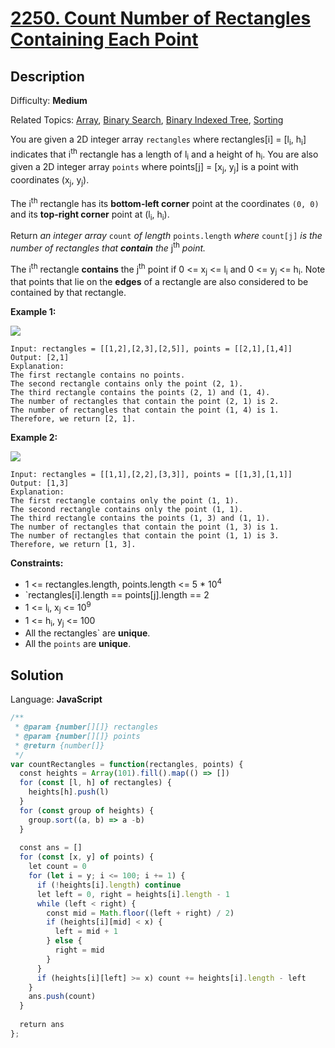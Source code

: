 # [2250\. Count Number of Rectangles Containing Each Point](https://leetcode.com/problems/count-number-of-rectangles-containing-each-point/)

## Description

Difficulty: **Medium**  

Related Topics: [Array](https://leetcode.com/tag/array/), [Binary Search](https://leetcode.com/tag/binary-search/), [Binary Indexed Tree](https://leetcode.com/tag/binary-indexed-tree/), [Sorting](https://leetcode.com/tag/sorting/)


You are given a 2D integer array `rectangles` where rectangles[i] = [l<sub>i</sub>, h<sub>i</sub>] indicates that i<sup>th</sup> rectangle has a length of l<sub>i</sub> and a height of h<sub>i</sub>. You are also given a 2D integer array `points` where points[j] = [x<sub>j</sub>, y<sub>j</sub>] is a point with coordinates (x<sub>j</sub>, y<sub>j</sub>).

The i<sup>th</sup> rectangle has its **bottom-left corner** point at the coordinates `(0, 0)` and its **top-right corner** point at (l<sub>i</sub>, h<sub>i</sub>).

Return _an integer array_ `count` _of length_ `points.length` _where_ `count[j]` _is the number of rectangles that **contain** the_ j<sup>th</sup> _point._

The i<sup>th</sup> rectangle **contains** the j<sup>th</sup> point if 0 <= x<sub>j</sub> <= l<sub>i</sub> and 0 <= y<sub>j</sub> <= h<sub>i</sub>. Note that points that lie on the **edges** of a rectangle are also considered to be contained by that rectangle.

**Example 1:**

![](https://assets.leetcode.com/uploads/2022/03/02/example1.png)

```
Input: rectangles = [[1,2],[2,3],[2,5]], points = [[2,1],[1,4]]
Output: [2,1]
Explanation: 
The first rectangle contains no points.
The second rectangle contains only the point (2, 1).
The third rectangle contains the points (2, 1) and (1, 4).
The number of rectangles that contain the point (2, 1) is 2.
The number of rectangles that contain the point (1, 4) is 1.
Therefore, we return [2, 1].
```

**Example 2:**

![](https://assets.leetcode.com/uploads/2022/03/02/example2.png)

```
Input: rectangles = [[1,1],[2,2],[3,3]], points = [[1,3],[1,1]]
Output: [1,3]
Explanation:
The first rectangle contains only the point (1, 1).
The second rectangle contains only the point (1, 1).
The third rectangle contains the points (1, 3) and (1, 1).
The number of rectangles that contain the point (1, 3) is 1.
The number of rectangles that contain the point (1, 1) is 3.
Therefore, we return [1, 3].
```

**Constraints:**

*   1 <= rectangles.length, points.length <= 5 * 10<sup>4</sup>
*   `rectangles[i].length == points[j].length == 2
*   1 <= l<sub>i</sub>, x<sub>j</sub> <= 10<sup>9</sup>
*   1 <= h<sub>i</sub>, y<sub>j</sub> <= 100
*   All the rectangles` are **unique**.
*   All the `points` are **unique**.


## Solution

Language: **JavaScript**

```javascript
/**
 * @param {number[][]} rectangles
 * @param {number[][]} points
 * @return {number[]}
 */
var countRectangles = function(rectangles, points) {
  const heights = Array(101).fill().map(() => [])
  for (const [l, h] of rectangles) {
    heights[h].push(l)
  }
  for (const group of heights) {
    group.sort((a, b) => a -b)
  }
  
  const ans = []
  for (const [x, y] of points) {
    let count = 0
    for (let i = y; i <= 100; i += 1) {
      if (!heights[i].length) continue
      let left = 0, right = heights[i].length - 1
      while (left < right) {
        const mid = Math.floor((left + right) / 2)
        if (heights[i][mid] < x) {
          left = mid + 1
        } else {
          right = mid
        }
      }
      if (heights[i][left] >= x) count += heights[i].length - left
    }
    ans.push(count)
  }
  
  return ans
};
```